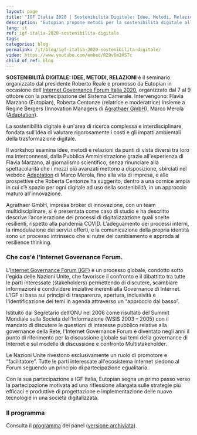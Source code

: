 ```yaml
---
layout: page
title: "IGF Italia 2020 | Sostenibilità Digitale: Idee, Metodi, Relazioni"
description: "Eutopian propone metodi per la sostenibilità digitale all'Internet Governance Forum Italia 2020"
lang: it
ref: igf-italia-2020-sostenibilita-digitale
tags:
categories: blog
permalink: /it/blog/igf-italia-2020-sostenibilita-digitale/
video: https://www.youtube.com/embed/RZ9v6m2HSTc
child_of_ref: blog
---
```


**SOSTENIBILITÀ DIGITALE: IDEE, METODI, RELAZIONI** è il seminario organizzato dal presidente Roberto Reale e promosso da Eutopian in occasione dell'[Internet Governance Forum Italia 2020](http://www.igfitalia2020.it/), organizzato dal 7 al 9 ottobre con la partecipazione del Sistema Camerale.  Intervengono: Flavia Marzano (Eutopian), Roberta Centonze (relatrice e moderatrice) insieme a Regine Bergers (Innovation Managers di [Agrathaer GmbH](http://www.agrathaer.de/)), Marco Merola ([Adaptation](https://www.adaptation.it/)).

La sostenibilità digitale è un'area di ricerca complessa e interdisciplinare, fondata sull'idea di valutare rigorosamente i costi e gli impatti ambientali della trasformazione digitale. 

Il workshop esamina idee, metodi e relazioni da punti di vista diversi tra loro ma interconnessi, dalla Pubblica Amministrazione grazie all'esperienza di Flavia Marzano, al giornalismo scientifico, senza rinunciare alla spettacolarità che i mezzi più avanzati mettono a disposizione, sbirciati nel webdoc [Adaptation](https://www.adaptation.it/) di Marco Merola, fino alla vita di impresa, e alle prospettive che Roberta Centonze ha suggerito, dentro a una cornice ampia in cui c’è spazio per ogni digitale ad uso della sostenibilità, in un approccio maturo all'innovazione.

Agrathaer GmbH, impresa broker di innovazione, con un team multidisciplinare, si è presentata come caso di studio e ha descritto descrive l’accelerazione dei processi di digitalizzazione quali scelte resilienti, rispetto alla pandemia COVID. L’adeguamento dei processi interni, la rimodulazione dei servizi offerti, e la comunicazione della propria identità sono un processo intrinseco che si nutre del cambiamento e approda al resilience thinking. 

### Che cos'è l'Internet Governance Forum.

L'[Internet Governance Forum (IGF)](https://www.intgovforum.org/) è un processo globale, condotto sotto l'egida delle Nazioni Unite, che favorisce il confronto e il dibattitto tra tutte le parti interessate (stakeholders) permettendo di discutere, scambiare informazioni e condividere iniziative inerenti alla Governance di Internet. L'IGF si basa sui principi di trasparenza, apertura, inclusività e l'identificazione dei temi in agenda attraverso un “approccio dal basso”.

Istituito dal Segretario dell’ONU nel 2006 come risultato del Summit Mondiale sulla Società dell’Informazione (WSIS 2003 – 2005) con il mandato di discutere le questioni di interesse pubblico relative alla governance della Rete, l'Internet Governance Forum è diventato negli anni il punto di riferimento per la discussione globale sui temi della governance di Internet e sul modello di discussione e confronto Multistakeholder.

Le Nazioni Unite rivestono esclusivamente un ruolo di promotore e “facilitatore”. Tutte le parti interessate all'ecosistema Internet siedono al Forum seguendo un principio di partecipazione egualitaria.

Con la sua partecipazione a IGF Italia, Eutopian segna un primo passo verso la partecipazione motivata ad una riflessione allargata sulle strategie più efficaci e produttive di progettazione e implementazione delle nuove tecnologie in una società digitalizzata.

### Il programma

Consulta il [programma](http://www.igfitalia2020.it/documenti/sostenibilita_digitale_idee_metodi_relazioni) del panel ([versione archiviata](https://web.archive.org/web/*/http://www.igfitalia2020.it/documenti/sostenibilita_digitale_idee_metodi_relazioni)).

